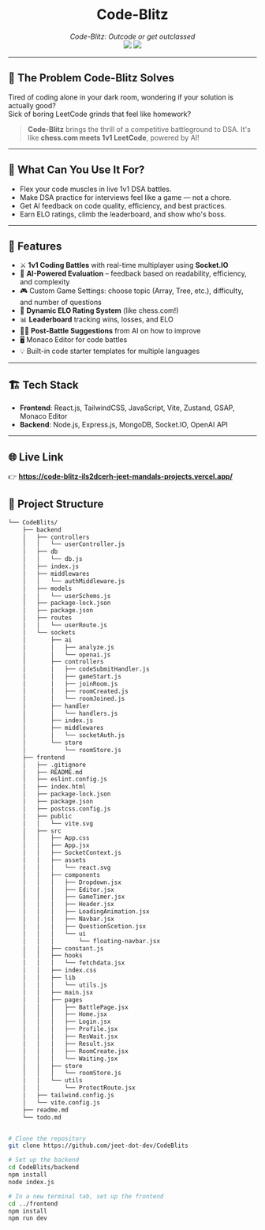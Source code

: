 <div align="center">
  <h1>Code-Blitz</h1>
  <em>Code-Blitz: Outcode or get outclassed</em>
  <br />
  <img src="https://img.shields.io/github/languages/top/jeet-dot-dev/CodeBlits?style=for-the-badge" />
  <img src="https://img.shields.io/github/last-commit/jeet-dot-dev/CodeBlits?style=for-the-badge" />
</div>

---

## 🧠 The Problem Code-Blitz Solves

Tired of coding alone in your dark room, wondering if your solution is actually good?  
Sick of boring LeetCode grinds that feel like homework?

> **Code-Blitz** brings the thrill of a competitive battleground to DSA. It's like **chess.com meets 1v1 LeetCode**, powered by AI!

---

## 👾 What Can You Use It For?

- Flex your code muscles in live 1v1 DSA battles.
- Make DSA practice for interviews feel like a game — not a chore.
- Get AI feedback on code quality, efficiency, and best practices.
- Earn ELO ratings, climb the leaderboard, and show who's boss.

---

## 🚀 Features

- ⚔️ **1v1 Coding Battles** with real-time multiplayer using **Socket.IO**
- 🤖 **AI-Powered Evaluation** – feedback based on readability, efficiency, and complexity
- 🎮 Custom Game Settings: choose topic (Array, Tree, etc.), difficulty, and number of questions
- 🏅 **Dynamic ELO Rating System** (like chess.com!)
- 📊 **Leaderboard** tracking wins, losses, and ELO
- 👨‍🏫 **Post-Battle Suggestions** from AI on how to improve
- 🖥️ Monaco Editor for code battles
- 💡 Built-in code starter templates for multiple languages

---

## 🏗️ Tech Stack

- **Frontend**: React.js, TailwindCSS, JavaScript, Vite, Zustand, GSAP, Monaco Editor
- **Backend**: Node.js, Express.js, MongoDB, Socket.IO, OpenAI API


---



## 🌐 Live Link

👉 **https://code-blitz-ils2dcerh-jeet-mandals-projects.vercel.app/**



## 🧩 Project Structure

```sh
└── CodeBlits/
    ├── backend
    │   ├── controllers
    │   │   └── userController.js
    │   ├── db
    │   │   └── db.js
    │   ├── index.js
    │   ├── middlewares
    │   │   └── authMiddleware.js
    │   ├── models
    │   │   └── userSchems.js
    │   ├── package-lock.json
    │   ├── package.json
    │   ├── routes
    │   │   └── userRoute.js
    │   └── sockets
    │       ├── ai
    │       │   ├── analyze.js
    │       │   └── openai.js
    │       ├── controllers
    │       │   ├── codeSubmitHandler.js
    │       │   ├── gameStart.js
    │       │   ├── joinRoom.js
    │       │   ├── roomCreated.js
    │       │   └── roomJoined.js
    │       ├── handler
    │       │   └── handlers.js
    │       ├── index.js
    │       ├── middlewares
    │       │   └── socketAuth.js
    │       └── store
    │           └── roomStore.js
    ├── frontend
    │   ├── .gitignore
    │   ├── README.md
    │   ├── eslint.config.js
    │   ├── index.html
    │   ├── package-lock.json
    │   ├── package.json
    │   ├── postcss.config.js
    │   ├── public
    │   │   └── vite.svg
    │   ├── src
    │   │   ├── App.css
    │   │   ├── App.jsx
    │   │   ├── SocketContext.js
    │   │   ├── assets
    │   │   │   └── react.svg
    │   │   ├── components
    │   │   │   ├── Dropdown.jsx
    │   │   │   ├── Editor.jsx
    │   │   │   ├── GameTimer.jsx
    │   │   │   ├── Header.jsx
    │   │   │   ├── LoadingAnimation.jsx
    │   │   │   ├── Navbar.jsx
    │   │   │   ├── QuestionScetion.jsx
    │   │   │   └── ui
    │   │   │       └── floating-navbar.jsx
    │   │   ├── constant.js
    │   │   ├── hooks
    │   │   │   └── fetchdata.jsx
    │   │   ├── index.css
    │   │   ├── lib
    │   │   │   └── utils.js
    │   │   ├── main.jsx
    │   │   ├── pages
    │   │   │   ├── BattlePage.jsx
    │   │   │   ├── Home.jsx
    │   │   │   ├── Login.jsx
    │   │   │   ├── Profile.jsx
    │   │   │   ├── ResWait.jsx
    │   │   │   ├── Result.jsx
    │   │   │   ├── RoomCreate.jsx
    │   │   │   └── Waiting.jsx
    │   │   ├── store
    │   │   │   └── roomStore.js
    │   │   └── utils
    │   │       └── ProtectRoute.jsx
    │   ├── tailwind.config.js
    │   └── vite.config.js
    ├── readme.md
    └── todo.md


# Clone the repository
git clone https://github.com/jeet-dot-dev/CodeBlits

# Set up the backend
cd CodeBlits/backend
npm install
node index.js

# In a new terminal tab, set up the frontend
cd ../frontend
npm install
npm run dev




